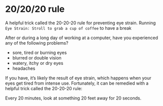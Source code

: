 # 20/20/20 rule

A helpful trick called the 20-20-20 rule for preventing eye strain. Running `Eye Strain: Stroll to grab a cup of coffee` to have a break

After or during a long day of working at a computer, have you experienced any of the following problems?

- sore, tired or burning eyes
- blurred or double vision
- watery, itchy or dry eyes
- headaches

If you have, it’s likely the result of eye strain, which happens when your eyes get tired from intense use. Fortunately, it can be remedied with a helpful trick called the 20-20-20 rule:

Every 20 minutes, look at something 20 feet away for 20 seconds.